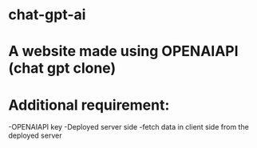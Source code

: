 # chat-gpt-ai


# A website made using OPENAIAPI (chat gpt clone)

# Additional requirement:
 -OPENAIAPI key
 -Deployed server side
 -fetch data in client side from the deployed server
